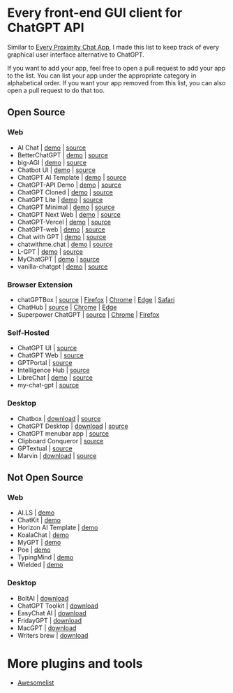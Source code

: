 # Every front-end GUI client for ChatGPT API

Similar to [Every Proximity Chat App](https://github.com/billmei/every-proximity-chat-app), I made this list to keep track of every graphical user interface alternative to ChatGPT.

If you want to add your app, feel free to open a pull request to add your app to the list. You can list your app under the appropriate category in alphabetical order. If you want your app removed from this list, you can also open a pull request to do that too.

## Open Source

### Web
- AI Chat | [demo](https://aichat.ksdev.pl) | [source](https://github.com/ksdev-pl/ai-chat)
- BetterChatGPT | [demo](https://bettergpt.chat/) | [source](https://github.com/ztjhz/BetterChatGPT)
- big-AGI | [demo](https://big-agi.com) | [source](https://github.com/enricoros/big-agi)
- Chatbot UI | [demo](https://www.chatbotui.com/) | [source](https://github.com/mckaywrigley/chatbot-ui)
- ChatGPT AI Template | [demo](https://horizon-ui.com/chatgpt-ai-template/) | [source](https://github.com/horizon-ui/chatgpt-ai-template)
- ChatGPT-API Demo | [demo](https://chatgpt.ddiu.me/) | [source](https://github.com/ddiu8081/chatgpt-demo)
- ChatGPT Cloned | [demo](https://chat-gpt-cloned.netlify.app/) | [source](https://github.com/PrasadBroo/ChatGPT)
- ChatGPT Lite | [demo](https://gptlite.vercel.app) | [source](https://github.com/blrchen/chatgpt-lite)
- ChatGPT Minimal | [demo](https://chatgpt-minimal.vercel.app) | [source](https://github.com/blrchen/chatgpt-minimal)
- ChatGPT Next Web | [demo](https://chat-gpt-next-web.vercel.app/) | [source](https://github.com/Yidadaa/ChatGPT-Next-Web)
- ChatGPT-Vercel | [demo](https://www.chatsverse.xyz/) | [source](https://github.com/ourongxing/chatgpt-vercel)
- ChatGPT-web | [demo](https://niek.github.io/chatgpt-web/) | [source](https://github.com/Niek/chatgpt-web)
- Chat with GPT | [demo](https://www.chatwithgpt.ai/) | [source](https://github.com/cogentapps/chat-with-gpt)
- chatwithme.chat | [demo](https://www.chatwithme.chat/) | [source](https://github.com/kierangilliam/chatwithme.chat)
- L-GPT | [demo](https://gpt.ltopx.com/) | [source](https://github.com/Peek-A-Booo/L-GPT)
- MyChatGPT | [demo](https://my-chat-gpt-lake.vercel.app/) | [source](https://github.com/Loeffeldude/my-chat-gpt)
- vanilla-chatgpt | [demo](https://raw.githack.com/casualwriter/vanilla-chatgpt/main/source/index.html) | [source](https://github.com/casualwriter/vanilla-chatgpt)


### Browser Extension
- chatGPTBox | [source](https://github.com/josStorer/chatGPTBox)  | [Firefox](https://addons.mozilla.org/firefox/addon/chatgptbox/) | [Chrome](https://chrome.google.com/webstore/detail/chatgptbox/eobbhoofkanlmddnplfhnmkfbnlhpbbo) | [Edge](https://microsoftedge.microsoft.com/addons/detail/fission-chatbox-best/enjmfilpkbbabhgeoadmdpjjpnahkogf) | [Safari](https://apps.apple.com/app/fission-chatbox/id6446611121)
- ChatHub | [source](https://github.com/chathub-dev/chathub/) | [Chrome](https://chrome.google.com/webstore/detail/chathub-all-in-one-chatbo/iaakpnchhognanibcahlpcplchdfmgma?utm_source=every-chat-gpt-gui) | [Edge](https://microsoftedge.microsoft.com/addons/detail/chathub-allinone-chat/kdlmggoacmfoombiokflpeompajfljga?utm_source=every-chat-gpt-gui)
- Superpower ChatGPT | [source](https://github.com/saeedezzati/superpower-chatgpt) | [Chrome](https://chrome.google.com/webstore/detail/superpower-chatgpt/amhmeenmapldpjdedekalnfifgnpfnkc) | [Firefox](https://addons.mozilla.org/en-US/firefox/addon/superpower-chatgpt/)

### Self-Hosted
- ChatGPT UI | [source](https://github.com/patrikzudel/PatrikZeros-ChatGPT-API-UI)
- ChatGPT Web | [source](https://github.com/Chanzhaoyu/chatgpt-web)
- GPTPortal | [source](https://github.com/Zaki-1052/GPTPortal)
- Intelligence Hub | [source](https://github.com/streaver91/intelligence-hub)
- LibreChat | [demo](https://librechat-librechat.hf.space/login) | [source](https://github.com/danny-avila/LibreChat)
- my-chat-gpt | [source](https://github.com/michaelnutt02/my-chat-gpt)

### Desktop
- Chatbox | [download](https://chatboxapp.xyz/) | [source](https://github.com/Bin-Huang/chatbox)
- ChatGPT Desktop | [download](https://github.com/chatgptui/desktop/releases) | [source](https://github.com/chatgptui/desktop)
- ChatGPT menubar app | [source](https://github.com/sw-yx/chatgpt-mac)
- Clipboard Conqueror | [source](https://github.com/aseichter2007/ClipboardConqueror)
- GPTextual | [source](https://github.com/stefankirchfeld/gptextual)
- Marvin | [download](https://www.askmarvin.ai/) | [source](https://github.com/prefecthq/marvin)

## Not Open Source

### Web
- AI.LS | [demo](https://ai.ls/)
- ChatKit | [demo](https://chatkit.app/)
- Horizon AI Template | [demo](https://horizon-ui.com/horizon-ai-template/)
- KoalaChat | [demo](https://koala.sh/chat)
- MyGPT | [demo](https://mygpt.thesamur.ai/)
- Poe | [demo](https://poe.com/)
- TypingMind | [demo](https://www.typingmind.com)
- Wielded | [demo](https://wielded.com/)

### Desktop
- BoltAI | [download](https://boltai.app/)
- ChatGPT Toolkit | [download](https://schmedu.com/tools/chatGpt)
- EasyChat AI | [download](https://easychat-ai.app/)
- FridayGPT | [download](https://www.fridaygpt.app/)
- MacGPT | [download](https://www.macgpt.com/)
- Writers brew | [download](https://writersbrew.app)

# More plugins and tools
- [Awesomelist](https://github.com/reorx/awesome-chatgpt-api)
